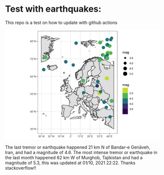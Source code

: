 <!-- README.md is generated from README.Rmd. Please edit that file -->

Test with earthquakes:
======================

This repo is a test on how to update with github actions

![](man/figures/README-unnamed-chunk-2-1.png)

The last tremor or earthquake happened 21 km N of Bandar-e Genāveh,
Iran, and had a magnitude of 4.6. The most intense tremor or earthquake
in the last month happened 62 km W of Murghob, Tajikistan and had a
magnitude of 5.3, this was updated at 01/10, 2021 22:22. Thanks
stackoverflow!!
